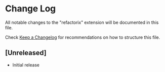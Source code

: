 # Change Log

All notable changes to the "refactorix" extension will be documented in this file.

Check [Keep a Changelog](http://keepachangelog.com/) for recommendations on how to structure this file.

## [Unreleased]

- Initial release
